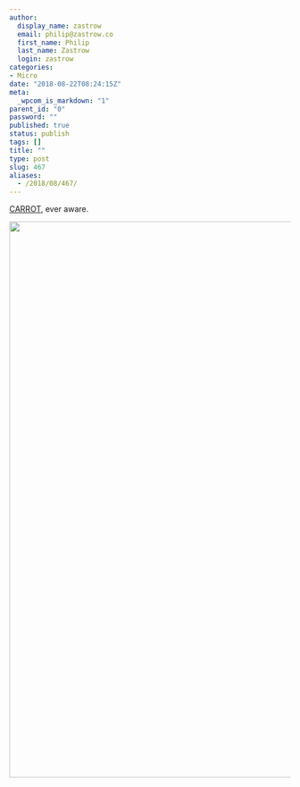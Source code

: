 ```yaml
---
author:
  display_name: zastrow
  email: philip@zastrow.co
  first_name: Philip
  last_name: Zastrow
  login: zastrow
categories:
- Micro
date: "2018-08-22T08:24:15Z"
meta:
  _wpcom_is_markdown: "1"
parent_id: "0"
password: ""
published: true
status: publish
tags: []
title: ""
type: post
slug: 467
aliases:
  - /2018/08/467/
---
```

<p><a href="http://www.meetcarrot.com/weather/">CARROT</a>, ever aware.</p>
<p><img src="/assets/2018/08/img_1733.jpg" class="size-full wp-image-469" height="996" width="1125" /></p>
